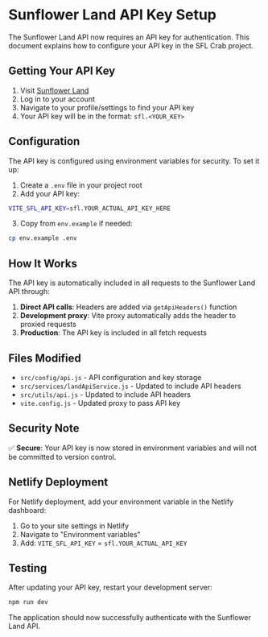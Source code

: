 # Sunflower Land API Key Setup

The Sunflower Land API now requires an API key for authentication. This document explains how to configure your API key in the SFL Crab project.

## Getting Your API Key

1. Visit [Sunflower Land](https://sunflower-land.com/play)
2. Log in to your account
3. Navigate to your profile/settings to find your API key
4. Your API key will be in the format: `sfl.<YOUR_KEY>`

## Configuration

The API key is configured using environment variables for security. To set it up:

1. Create a `.env` file in your project root
2. Add your API key:

```bash
VITE_SFL_API_KEY=sfl.YOUR_ACTUAL_API_KEY_HERE
```

3. Copy from `env.example` if needed:
```bash
cp env.example .env
```

## How It Works

The API key is automatically included in all requests to the Sunflower Land API through:

1. **Direct API calls**: Headers are added via `getApiHeaders()` function
2. **Development proxy**: Vite proxy automatically adds the header to proxied requests
3. **Production**: The API key is included in all fetch requests

## Files Modified

- `src/config/api.js` - API configuration and key storage
- `src/services/landApiService.js` - Updated to include API headers
- `src/utils/api.js` - Updated to include API headers  
- `vite.config.js` - Updated proxy to pass API key

## Security Note

✅ **Secure**: Your API key is now stored in environment variables and will not be committed to version control.

## Netlify Deployment

For Netlify deployment, add your environment variable in the Netlify dashboard:

1. Go to your site settings in Netlify
2. Navigate to "Environment variables"
3. Add: `VITE_SFL_API_KEY` = `sfl.YOUR_ACTUAL_API_KEY`

## Testing

After updating your API key, restart your development server:

```bash
npm run dev
```

The application should now successfully authenticate with the Sunflower Land API.
